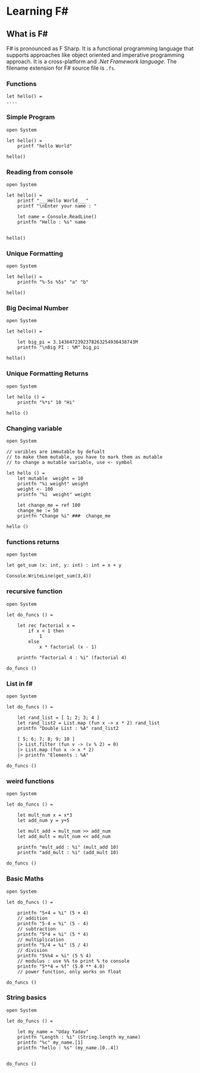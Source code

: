 # Learning F#

## What is F#

F# is pronounced as F Sharp. It is a functional programming language that supports approaches like object oriented and imperative programming approach. It is a cross-platform and _.Net Framework language_. The filename extension for F# source file is `.fs`.

### Functions
```f#
let hello() =
....

```

### Simple Program
```f#
open System

let hello() =
    printf "hello World"

hello()
```

### Reading from console
```
open System

let hello() =
    printf "___Hello World___"
    printf "\nEnter your name : "

    let name = Console.ReadLine()
    printfn "Hello : %s" name
    

hello()
```

### Unique Formatting
```f#
open System

let hello() =
    printfn "%-5s %5s" "a" "b"
    
hello()
```

### Big Decimal Number
```f#
open System

let hello() =

    let big_pi = 3.1436472392378263254936438743M
    printfn "\nBig PI : %M" big_pi
    
hello()
```

### Unique Formatting Returns
```f#
open System

let hello () =
    printfn "%*s" 10 "Hi"

hello ()
```

### Changing variable
```f#
open System

// varibles are immutable by defualt 
// to make them mutable, you have to mark them as mutable
// to change a mutable variable, use <- symbol

let hello () =
    let mutable  weight = 10
    printfn "%i weight" weight
    weight <- 100
    printfn "%i  weight" weight

    let change_me = ref 100
    change_me := 50
    printfn "Change %i" ###  change_me

hello ()
```

### functions returns
```f#
open System

let get_sum (x: int, y: int) : int = x + y

Console.WriteLine(get_sum(3,4))
```

### recursive function
```f#
open System

let do_funcs () =

    let rec factorial x =
        if x < 1 then
            1
        else
            x * factorial (x - 1)

    printfn "Factorial 4 : %i" (factorial 4)

do_funcs ()
```

### List in f#
```f#
open System

let do_funcs () =

    let rand_list = [ 1; 2; 3; 4 ]
    let rand_list2 = List.map (fun x -> x * 2) rand_list
    printfn "Double List : %A" rand_list2

    [ 5; 6; 7; 8; 9; 10 ]
    |> List.filter (fun v -> (v % 2) = 0)
    |> List.map (fun x -> x * 2)
    |> printfn "Elements : %A" 

do_funcs ()
```

### weird functions
```f#
open System

let do_funcs () =

    let mult_num x = x*3
    let add_num y = y+5

    let mult_add = mult_num >> add_num
    let add_mult = mult_num << add_num

    printfn "mult_add : %i" (mult_add 10)
    printfn "add_mult : %i" (add_mult 10)

do_funcs ()
```

### Basic Maths
```f#
open System

let do_funcs () =

    printfn "5+4 = %i" (5 + 4)
    // addition
    printfn "5-4 = %i" (5 - 4)
    // subtraction
    printfn "5*4 = %i" (5 * 4)
    // multiplication
    printfn "5/4 = %i" (5 / 4)
    // division
    printfn "5%%4 = %i" (5 % 4)
    // modulus : use %% to print % to console
    printfn "5**4 = %f" (5.0 ** 4.0)
    // power function, only works on float

do_funcs ()
```

### String basics
```f#
open System

let do_funcs () =

    let my_name = "Uday Yadav"
    printfn "Length : %i" (String.length my_name)
    printfn "%c" my_name.[1]
    printfn "hello : %s" (my_name.[0..4])


do_funcs ()
```

